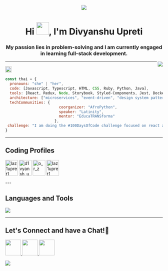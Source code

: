 <p align="center">
  <img src="https://capsule-render.vercel.app/api?type=waving&color=gradient&height=100&section=header"/>
</p>

<h1 align="center">Hi <img height = 40 src= "https://media.giphy.com/media/v1.Y2lkPTc5MGI3NjExOGJlNGUwNWMwODA5MDczOTA5NGE5ZGFiMGU4MjljMDU2MzVjYTQyZiZjdD1n/I66oYYbyTfKbeMxjgD/giphy.gif">, I'm Divyanshu Upreti</h1>
<h3 align="center">My passion lies in problem-solving and I am currently engaged in learning full-stack development.</h3>

  <img align = "right" src= "https://media.giphy.com/media/v1.Y2lkPTc5MGI3NjExYWYwMWM2ZTE2NGY3ODE2MGRmOTc4MjdhZDc2ZTJjY2U0ZmUxNjRkYSZjdD1z/x8nLqbF3XbPe4LehIE/giphy.gif">


 ---
 
<img height = 20 src= "https://media.giphy.com/media/v1.Y2lkPTc5MGI3NjExOGJlNGUwNWMwODA5MDczOTA5NGE5ZGFiMGU4MjljMDU2MzVjYTQyZiZjdD1n/I66oYYbyTfKbeMxjgD/giphy.gif">

```javascript
const thai = {
  pronouns: "she" | "her",
  code: [Javascript, Typescript, HTML, CSS, Ruby, Python, Java],
  tools: [React, Redux, Node, Storybook, Styled-Components, Jest, Docker],
  architecture: ["microservices", "event-driven", "design system pattern"],
  techCommunities: {
                        coorganizer: "AfroPython",
                        speaker: "Latinity",
                        mentor: "EducaTRANSforma"
                      },
 challenge: "I am doing the #100DaysOfCode challenge focused on react and typescript"
}
```

---
<h2>
  Coding Profiles
</h2>

<a href="https://codeforces.com/profile/laz1upret1" target="blank"><img align="center" src="https://raw.githubusercontent.com/rahuldkjain/github-profile-readme-generator/master/src/images/icons/Social/codeforces.svg" alt="laz1upret1" height="50" width="40" /></a>
<a href="https://www.leetcode.com/d1vyansh_u" target="blank"><img align="center" src="https://raw.githubusercontent.com/rahuldkjain/github-profile-readme-generator/master/src/images/icons/Social/leet-code.svg" alt="d1vyansh_u" height="50" width="40" /></a>
<a href="https://www.codechef.com/users/o_r_z" target="blank"><img align="center" src="https://cdn.jsdelivr.net/npm/simple-icons@3.1.0/icons/codechef.svg" alt="o_r_z" height="50" width="40" /></a>
<a href="https://www.hackerearth.com/@divyanshu9upreti" target="blank"><img align="center" src="https://raw.githubusercontent.com/rahuldkjain/github-profile-readme-generator/master/src/images/icons/Social/hackerearth.svg" alt="laz1upret1" height="50" width="40" /></a>
</p>
 ---

<h2 align="left">Languages and Tools  </h2>
  <a href="https://skillicons.dev">
    <img src="https://skillicons.dev/icons?i=html,css,js,bootstrap,c,cpp,nodejs,express,git,heroku,mongodb,mysql,postman,py,vscode" />
  </a>
  
  ---
  
  <h2>
  Let's Connect and have a Chat!💬
</h2>
<p align = "left">
<a href="https://d-ivyanshu.github.io/divyanshu/">
  <img height="50" src="https://user-images.githubusercontent.com/46517096/166972883-f5f1d88c-0246-4374-88ac-ded0f2cf0699.png"/>
</a>
<a href="https://www.linkedin.com/in/divyanshu-upreti-0796381ba/">
  <img height="50" src="https://user-images.githubusercontent.com/46517096/166973395-19676cd8-f8ec-4abf-83ff-da8243505b82.png"/>
</a>  
<a href="https://www.instagram.com/thepiyushmalhotra/">
  <img height="50" src="https://user-images.githubusercontent.com/46517096/166974368-9798f39f-1f46-499c-b14e-81f0a3f83a06.png"/>
</a>
</p>
<p align="left">
  <img src="https://capsule-render.vercel.app/api?type=waving&color=gradient&height=100&section=footer"/>
</p>
